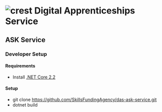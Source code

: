 # ![crest](https://assets.publishing.service.gov.uk/government/assets/crests/org_crest_27px-916806dcf065e7273830577de490d5c7c42f36ddec83e907efe62086785f24fb.png) Digital Apprenticeships Service

##  ASK Service

### Developer Setup

#### Requirements

- Install [.NET Core 2.2](https://www.microsoft.com/net/download)

#### Setup

- git clone https://github.com/SkillsFundingAgency/das-ask-service.git
- dotnet build

